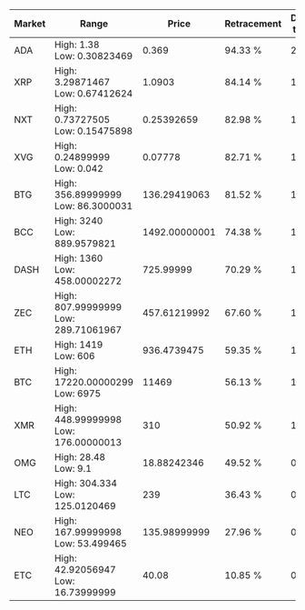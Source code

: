 | Market | Range | Price| Retracement | Doubles to 50% |
| --- | --- | --- | --- | --- |
| ADA | High: 1.38<br />Low: 0.30823469 | 0.369 | 94.33 % | 2.29 |
| XRP | High: 3.29871467<br />Low: 0.67412624 | 1.0903 | 84.14 % | 1.82 |
| NXT | High: 0.73727505<br />Low: 0.15475898 | 0.25392659 | 82.98 % | 1.76 |
| XVG | High: 0.24899999<br />Low: 0.042 | 0.07778 | 82.71 % | 1.87 |
| BTG | High: 356.89999999<br />Low: 86.3000031 | 136.29419063 | 81.52 % | 1.63 |
| BCC | High: 3240<br />Low: 889.9579821 | 1492.00000001 | 74.38 % | 1.38 |
| DASH | High: 1360<br />Low: 458.00002272 | 725.99999 | 70.29 % | 1.25 |
| ZEC | High: 807.99999999<br />Low: 289.71061967 | 457.61219992 | 67.60 % | 1.20 |
| ETH | High: 1419<br />Low: 606 | 936.4739475 | 59.35 % | 1.08 |
| BTC | High: 17220.00000299<br />Low: 6975 | 11469 | 56.13 % | 1.05 |
| XMR | High: 448.99999998<br />Low: 176.00000013 | 310 | 50.92 % | 1.01 |
| OMG | High: 28.48<br />Low: 9.1 | 18.88242346 | 49.52 % | 0.00 |
| LTC | High: 304.334<br />Low: 125.0120469 | 239 | 36.43 % | 0.00 |
| NEO | High: 167.99999998<br />Low: 53.499465 | 135.98999999 | 27.96 % | 0.00 |
| ETC | High: 42.92056947<br />Low: 16.73999999 | 40.08 | 10.85 % | 0.00 |
